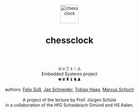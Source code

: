 <p align="center"><img src="https://upload.wikimedia.org/wikipedia/commons/a/af/Chess_qdt60.png" width=60 alt="chessclock" /></p>
<h1 align="center">chessclock</h1>
<br><br>
 <p align="center">
♔♕♖♗♘♙<br>
Embedded Systems project<br>
♚♛♜♝♞♟<br><br>
authors:
 <a href="http://www.twitch.tv/mad_bierly">Felix Süß</a>, 
 <a href="https://www.jan-patrick.de">Jan Schneider</a>, 
 <a href="https://iot.hfg-gmuend.de/author/tobias_haag">Tobias Haag</a>, 
 <a href="https://iot.hfg-gmuend.de/author/marcus_schoch">Marcus Schoch</a><br><br>
A project of the lecture by Prof. Jürgen Schüle <br>
in a collaboration of the HfG Schwäbisch Gmünd and HS Aalen.
<br><br><br><br><br>
</p>

